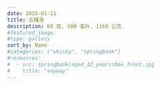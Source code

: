 ```yaml
---
date: 2025-01-21
title: 五糧液
description: 68 度, 500 毫升, 1160 公克.
#featured_image: 
#type: gallery
sort_by: Name
#categories: ["whisky", "springbank"]
#resources:
#  - src: springbank/aged_32_years/box_front.jpg
#    title: "anyway"
---
```


